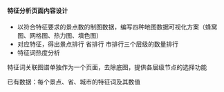 #### 特征分析页面内容设计

- 以符合特征要求的景点数的制图数据，编写四种地图数据可视化方案（蜂窝图、网格图、热力图、填色图）
- 对应特征，得出景点排行 省排行 市排行三个层级的数量排行
- 特征词热度分析

特征词关联图谱单独作为一个页面，去除底图，提供各层级节点的选择功能



已有数据：每个景点、省、城市的特征词及其数值

